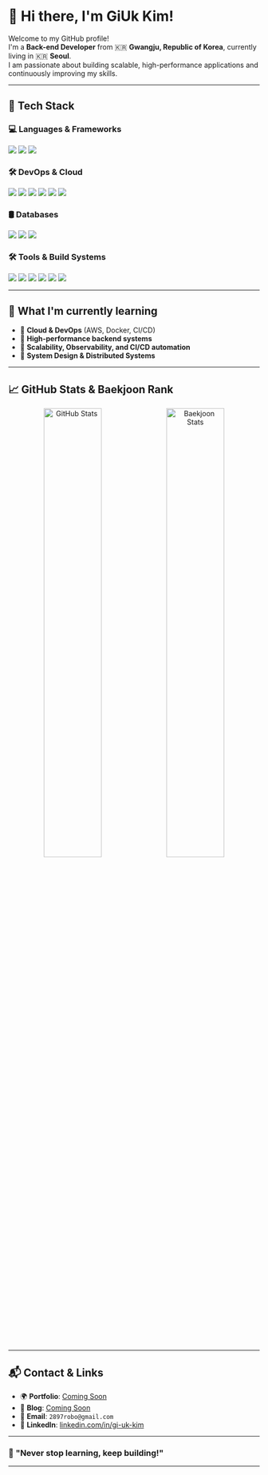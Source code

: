 # 👋 Hi there, I'm GiUk Kim!

Welcome to my GitHub profile!  
I'm a **Back-end Developer** from 🇰🇷 **Gwangju, Republic of Korea**, currently living in 🇰🇷 **Seoul**.  
I am passionate about building scalable, high-performance applications and continuously improving my skills.

---

## 🔨 **Tech Stack**
### 💻 **Languages & Frameworks**  
<p>
  <img src="https://img.shields.io/badge/Java-007396.svg?&style=for-the-badge&logo=openjdk&logoColor=white"/>
  <img src="https://img.shields.io/badge/Spring%20Boot-6DB33F.svg?&style=for-the-badge&logo=Spring-Boot&logoColor=white"/>
  <img src="https://img.shields.io/badge/Spring%20Cloud-6DB33F.svg?&style=for-the-badge&logo=Spring&logoColor=white"/>
</p>

### 🛠️ **DevOps & Cloud**  
<p>
  <img src="https://img.shields.io/badge/AWS-FF9900.svg?&style=for-the-badge&logo=AmazonAWS&logoColor=white"/>
  <img src="https://img.shields.io/badge/Docker-2496ED.svg?&style=for-the-badge&logo=Docker&logoColor=white"/>
  <img src="https://img.shields.io/badge/Kubernetes-326CE5.svg?&style=for-the-badge&logo=Kubernetes&logoColor=white"/>
  <img src="https://img.shields.io/badge/Naver%20Cloud-03C75A.svg?&style=for-the-badge&logo=Naver&logoColor=white"/>
  <img src="https://img.shields.io/badge/NHN%20Cloud-FF0000.svg?&style=for-the-badge&logo=NHN&logoColor=white"/>
  <img src="https://img.shields.io/badge/GitHub%20Actions-2088FF.svg?&style=for-the-badge&logo=github-actions&logoColor=white"/>
</p>

### 🛢️ **Databases**  
<p>
  <img src="https://img.shields.io/badge/MySQL-4479A1.svg?&style=for-the-badge&logo=MySQL&logoColor=white"/>
  <img src="https://img.shields.io/badge/Redis-DC382D.svg?&style=for-the-badge&logo=Redis&logoColor=white"/>
  <img src="https://img.shields.io/badge/Elasticsearch-005571.svg?&style=for-the-badge&logo=Elasticsearch&logoColor=white"/>
</p>

### 🛠️ **Tools & Build Systems**  
<p>
  <img src="https://img.shields.io/badge/Git-F05032.svg?&style=for-the-badge&logo=Git&logoColor=white"/>
  <img src="https://img.shields.io/badge/GitHub-181717.svg?&style=for-the-badge&logo=GitHub&logoColor=white"/>
  <img src="https://img.shields.io/badge/Postman-FF6C37.svg?&style=for-the-badge&logo=Postman&logoColor=white"/>
  <img src="https://img.shields.io/badge/IntelliJ%20IDEA-000000.svg?&style=for-the-badge&logo=IntelliJ-IDEA&logoColor=white"/>
  <img src="https://img.shields.io/badge/Gradle-02303A.svg?&style=for-the-badge&logo=Gradle&logoColor=white"/>
  <img src="https://img.shields.io/badge/Apache%20Maven-C71A36.svg?&style=for-the-badge&logo=Apache-Maven&logoColor=white"/>
</p>

---

## 🚀 **What I'm currently learning**
- 📌 **Cloud & DevOps** (AWS, Docker, CI/CD)
- 📌 **High-performance backend systems**
- 📌 **Scalability, Observability, and CI/CD automation**
- 📌 **System Design & Distributed Systems**

---

## 📈 **GitHub Stats & Baekjoon Rank**
<p align="center">
  <img src="https://github-readme-stats.vercel.app/api?username=2897robo&show_icons=true&theme=radical" width="48%" alt="GitHub Stats" />
  <img src="http://mazassumnida.wtf/api/v2/generate_badge?boj=2897robo" width="48%" alt="Baekjoon Stats" />
</p>

---

## 📬 **Contact & Links**
- 🌍 **Portfolio**: [Coming Soon](#)
- 📖 **Blog**: [Coming Soon](#)
- 📧 **Email**: `2897robo@gmail.com`
- 💼 **LinkedIn**: [linkedin.com/in/gi-uk-kim](https://www.linkedin.com/in/gi-uk-kim/)

---

### 🚀 **"Never stop learning, keep building!"**  

---
